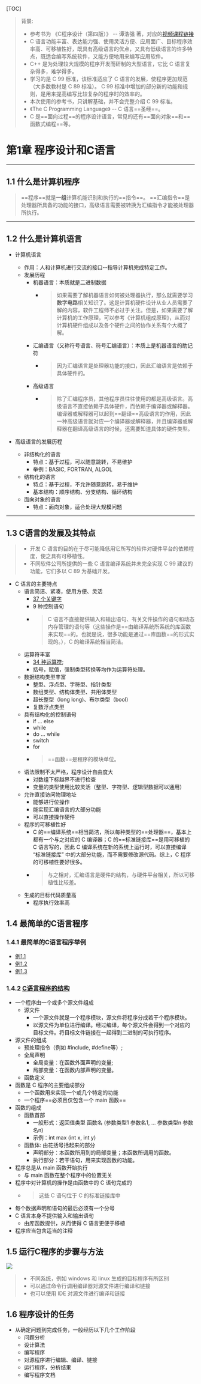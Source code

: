[TOC]

> 背景: 
> - 参考书为 《C程序设计（第四版）》 -- 谭浩强 著，对应的[视频课程链接](https://www.bilibili.com/video/av2831981?from=search&seid=10262807765628885613)
> - C 语言功能丰富、表达能力强、使用灵活方便、应用面广、目标程序效率高、可移植性好，既具有高级语言的优点，又具有低级语言的许多特点，既适合编写系统软件，又能方便地用来编写应用软件。
> - C++ 是为处理较大规模的程序开发而研制的大型语言，它比 C 语言复杂得多，难学得多。
> - 学习的是 C 99 标准，该标准适应了 C 语言的发展，使程序更加规范（大多数教材是 C 89 标准）。 C 99 标准中增加的部分新的功能和规则，是用来提高编写比较复杂的程序时的效率的。
> - 本次使用的参考书，只讲解基础，并不会完整介绍 C 99 标准。
> - 《The C Programming Language》 -- C 语言==圣经==。
> - C 是==面向过程==的程序设计语言，常见的还有==面向对象==和==函数式编程==等。

# 第1章 程序设计和C语言

---
## 1.1 什么是计算机程序

> ==程序==就是**一组**计算机能识别和执行的==指令==。
> ==汇编指令==是处理器所具备的功能的接口，高级语言需要被转换为汇编指令才能被处理器所执行。

---
## 1.2 什么是计算机语言

- 计算机语言
  - 作用：人和计算机进行交流的接口--指导计算机完成特定工作。
  - 发展历程
    - 机器语言：本质就是二进制数据
      - > 如果需要了解机器语言如何被处理器执行，那么就需要学习**数字电路**相关知识了。这是计算机硬件设计从业人员需要了解的内容，软件工程师不必过于关注。但是，如果需要了解计算机的工作原理，可以参考《计算机组成原理》，从而对计算机硬件组成以及各个硬件之间的协作关系有个大概了解。
    - 汇编语言（又称符号语言、符号汇编语言）：本质上是机器语言的助记符
      - > 因为汇编语言是处理器功能的接口，因此汇编语言是依赖于具体硬件的。
    - 高级语言
      - > 除了汇编程序员，其他程序员往往使用的都是高级语言。高级语言不直接依赖于具体硬件，而依赖于编译器或解释器。编译器或解释器可以起到==翻译==高级语言的作用，因此一种高级语言就对应一个编译器或解释器，并且编译器或解释器在翻译高级语言的时候，还需要知道具体的硬件类型。

- 高级语言的发展历程
  - 非结构化的语言
    - 特点：基于过程，可以随意跳转，不易维护
    - 举例：BASIC, FORTRAN, ALGOL
  - 结构化的语言
    - 特点：基于过程，不允许随意跳转，易于维护
    - 基本结构：顺序结构、分支结构、循环结构
  - 面向对象的语言
    - 特点：面向对象，适合处理大规模问题

---
## 1.3 C语言的发展及其特点

> - 开发 C 语言的目的在于尽可能降低用它所写的软件对硬件平台的依赖程度，使之具有可移植性。
> - 不同软件公司所提供的一些 C 语言编译系统并未完全实现 C 99 建议的功能，它们多以 C 89 为基础开发。 

- C 语言的主要特点
  - 语言简洁、紧凑，使用方便、灵活
    - [37 个关键字](./补充_C语言中的关键字.md)
    - 9 种控制语句
    - > C 语言不直接提供输入和输出语句、有关文件操作的语句和动态内存管理的语句等（这些操作是==由编译系统所系统的库函数来实现==的。也就是说，很多功能是通过==库函数==的形式实现的。），C 的编译系统相当简洁。
  - 运算符丰富
    - [34 种运算符](./补充_运算符的优先级和结合性.md);
    - 括号，赋值，强制类型转换等均作为运算符处理。
  - 数据结构类型丰富
    - 整型、浮点型、字符型、指针类型
    - 数组类型、结构体类型、共用体类型
    - 超长整型（long long)、布尔类型（bool）
    - 复数浮点类型
  - 具有结构化的控制语句
    - if ... else
    - while
    - do ... while
    - switch
    - for
    - > ==函数==是程序的模块单位。
  - 语法限制不太严格，程序设计自由度大
    - 对数组下标越界不进行检查
    - 变量的类型使用比较灵活（整型、字符型、逻辑型数据可以通用）
  - 允许直接访问物理地址
    - 能够进行位操作
    - 能实现汇编语言的大部分功能
    - 可以直接操作硬件
  - 程序的可移植性好
    - C 的==编译系统==相当简洁，所以每种类型的==处理器==，基本上都有一个与之对应的 C 编译器；C 的==标准链接库==是用可移植的 C 语言写的，因此 C 编译系统在新的系统上运行时，可以直接编译 “标准链接库” 中的大部分功能，而不需要修改源代码。综上，C 程序的可移植性要好很多。
    - > 与之相对，汇编语言是硬件的结构，与硬件平台相关，所以可移植性比较差。
  - 生成的目标代码质量高
    - 程序执行效率高

## 1.4 最简单的C语言程序

### 1.4.1 最简单的C语言程序举例
- [例1.1](./examples/1.1.c)
- [例1.2](./examples/1.2.c)
- [例1.3](./examples/1.3.c)

### 1.4.2 [C语言程序的结构](./补充_C程序的结构.md)

- 一个程序由一个或多个源文件组成
  - 源文件
    - 一个源文件就是一个程序模块，源文件将程序分成若干个程序模块。
    - 以源文件为单位进行编译。经过编译，每个源文件会得到一个对应的目标文件。将目标文件链接在一起得到二进制的可执行程序。
- 源文件的组成
  - 预处理指令（例如 #include, #define等）;
  - 全局声明
    - 全局变量：在函数外面声明的变量;
    - 局部变量：在函数内部声明的变量。
  - 函数定义
- 函数是 C 程序的主要组成部分
  - 一个函数用来实现一个或几个特定的功能
  - 一个程序==必须且仅包含一个 main 函数==
- 函数的组成
  - 函数首部
    - 一般形式：返回值类型 函数名 (参数类型1 参数名1, ... 参数类型n 参数名n)
    - 示例：int max (int x, int y)
  - 函数体: 由花括号括起来的部分
    - 声明部分：本函数所用到的局部变量；本函数所调用的函数。
    - 执行部分：若干语句，用来实现函数的功能。
- 程序总是从 main 函数开始执行
  - 与 main 函数在整个程序中的位置无关
- 程序中对计算机的操作是由函数中的 C 语句完成的
  - > 这些 C 语句位于 C 的标准链接库中
- 每个数据声明和语句的最后必须有一个分号
- C 语言本身不提供输入和输出语句
  - 由库函数提供，从而使得 C 语言更便于移植
- 程序应当包含适当的注释

## 1.5 运行C程序的步骤与方法

![](images/2020-01-26-17-53-02.png)

> - 不同系统，例如 windows 和 linux 生成的目标程序有所区别
> - 可以通过命令行调用编译器对源文件进行编译和链接
> - 也可以使用 IDE 对源文件进行编译和链接

## 1.6 程序设计的任务

- 从确定问题到完成任务，一般经历以下几个工作阶段
  - 问题分析
  - 设计算法
  - 编写程序
  - 对源程序进行编辑、编译、链接
  - 运行程序，分析结果
  - 编写程序文档
